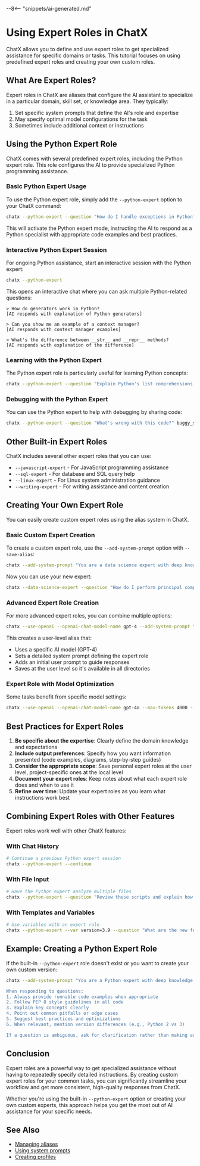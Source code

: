--8<-- "snippets/ai-generated.md"

# Using Expert Roles in ChatX

ChatX allows you to define and use expert roles to get specialized assistance for specific domains or tasks. This tutorial focuses on using predefined expert roles and creating your own custom roles.

## What Are Expert Roles?

Expert roles in ChatX are aliases that configure the AI assistant to specialize in a particular domain, skill set, or knowledge area. They typically:

1. Set specific system prompts that define the AI's role and expertise
2. May specify optimal model configurations for the task
3. Sometimes include additional context or instructions

## Using the Python Expert Role

ChatX comes with several predefined expert roles, including the Python expert role. This role configures the AI to provide specialized Python programming assistance.

### Basic Python Expert Usage

To use the Python expert role, simply add the `--python-expert` option to your ChatX command:

```bash
chatx --python-expert --question "How do I handle exceptions in Python?"
```

This will activate the Python expert mode, instructing the AI to respond as a Python specialist with appropriate code examples and best practices.

### Interactive Python Expert Session

For ongoing Python assistance, start an interactive session with the Python expert:

```bash
chatx --python-expert
```

This opens an interactive chat where you can ask multiple Python-related questions:

```
> How do generators work in Python?
[AI responds with explanation of Python generators]

> Can you show me an example of a context manager?
[AI responds with context manager examples]

> What's the difference between __str__ and __repr__ methods?
[AI responds with explanation of the difference]
```

### Learning with the Python Expert

The Python expert role is particularly useful for learning Python concepts:

```bash
chatx --python-expert --question "Explain Python's list comprehensions with 5 progressively complex examples"
```

### Debugging with the Python Expert

You can use the Python expert to help with debugging by sharing code:

```bash
chatx --python-expert --question "What's wrong with this code?" buggy_script.py
```

## Other Built-in Expert Roles

ChatX includes several other expert roles that you can use:

- `--javascript-expert` - For JavaScript programming assistance
- `--sql-expert` - For database and SQL query help
- `--linux-expert` - For Linux system administration guidance
- `--writing-expert` - For writing assistance and content creation

## Creating Your Own Expert Role

You can easily create custom expert roles using the alias system in ChatX.

### Basic Custom Expert Creation

To create a custom expert role, use the `--add-system-prompt` option with `--save-alias`:

```bash
chatx --add-system-prompt "You are a data science expert with deep knowledge of statistics, machine learning, pandas, scikit-learn, and visualization libraries. Always include code examples with explanations of the statistical concepts involved. Suggest best practices for data analysis workflows." --save-alias data-science-expert
```

Now you can use your new expert:

```bash
chatx --data-science-expert --question "How do I perform principal component analysis in Python?"
```

### Advanced Expert Role Creation

For more advanced expert roles, you can combine multiple options:

```bash
chatx --use-openai --openai-chat-model-name gpt-4 --add-system-prompt "You are a cybersecurity expert specializing in penetration testing, security audits, and secure coding practices. Always emphasize security best practices and provide detailed explanations of vulnerabilities and their remediation." --add-user-prompt "Please analyze security issues thoroughly and provide actionable recommendations." --save-user-alias security-expert
```

This creates a user-level alias that:
- Uses a specific AI model (GPT-4)
- Sets a detailed system prompt defining the expert role
- Adds an initial user prompt to guide responses
- Saves at the user level so it's available in all directories

### Expert Role with Model Optimization

Some tasks benefit from specific model settings:

```bash
chatx --use-openai --openai-chat-model-name gpt-4o --max-tokens 4000 --add-system-prompt "You are a creative writing expert. You excel at crafting engaging narratives, developing interesting characters, and creating vivid descriptions. Provide thoughtful feedback on writing samples and suggest improvements for style, structure, and clarity." --save-alias writing-coach
```

## Best Practices for Expert Roles

1. **Be specific about the expertise**: Clearly define the domain knowledge and expectations
2. **Include output preferences**: Specify how you want information presented (code examples, diagrams, step-by-step guides)
3. **Consider the appropriate scope**: Save personal expert roles at the user level, project-specific ones at the local level
4. **Document your expert roles**: Keep notes about what each expert role does and when to use it
5. **Refine over time**: Update your expert roles as you learn what instructions work best

## Combining Expert Roles with Other Features

Expert roles work well with other ChatX features:

### With Chat History

```bash
# Continue a previous Python expert session
chatx --python-expert --continue
```

### With File Input

```bash
# Have the Python expert analyze multiple files
chatx --python-expert --question "Review these scripts and explain how they work together" script1.py script2.py config.json
```

### With Templates and Variables

```bash
# Use variables with an expert role
chatx --python-expert --var version=3.9 --question "What are the new features in Python {version}?"
```

## Example: Creating a Python Expert Role

If the built-in `--python-expert` role doesn't exist or you want to create your own custom version:

```bash
chatx --add-system-prompt "You are a Python expert with deep knowledge of Python programming language, libraries, frameworks, and best practices. You have experience with Python 2.x through Python 3.x, and are familiar with popular libraries such as NumPy, Pandas, Django, Flask, PyTorch, TensorFlow, and more.

When responding to questions:
1. Always provide runnable code examples when appropriate
2. Follow PEP 8 style guidelines in all code
3. Explain key concepts clearly
4. Point out common pitfalls or edge cases
5. Suggest best practices and optimizations
6. When relevant, mention version differences (e.g., Python 2 vs 3)

If a question is ambiguous, ask for clarification rather than making assumptions." --save-user-alias python-expert
```

## Conclusion

Expert roles are a powerful way to get specialized assistance without having to repeatedly specify detailed instructions. By creating custom expert roles for your common tasks, you can significantly streamline your workflow and get more consistent, high-quality responses from ChatX.

Whether you're using the built-in `--python-expert` option or creating your own custom experts, this approach helps you get the most out of AI assistance for your specific needs.

## See Also

- [Managing aliases](/advanced/aliases.md)
- [Using system prompts](/usage/input-options.md)
- [Creating profiles](/advanced/profiles.md)